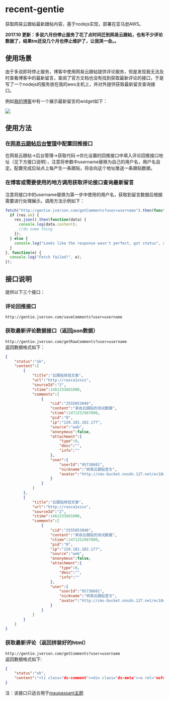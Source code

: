 # recent-gentie
获取网易云跟帖最新跟帖内容，基于nodejs实现，部署在亚马逊AWS。

**2017.10 更新：多说六月份停止服务了花了点时间迁到网易云跟帖，也有不少评论数据了，结果tm还没几个月也停止维护了，让我哭一会。。**

## 使用场景

由于多说即将停止服务，博客中使用网易云跟帖提供评论服务，但是发现我无法及时查看博客中的最新留言，查阅了官方文档也没有找到获取最新评论的接口，于是写了一个nodejs的服务放在我的aws主机上，并对外提供获取最新留言查询接口。

例如[我的博客](http://jverson.com/)中有一个展示最新留言的widget如下：

![](http://7xry05.com1.z0.glb.clouddn.com/201705162024_165.png)

## 使用方法

### 在[网易云跟帖后台管理](https://manage.gentie.163.com)中配置回推接口      

在网易云跟帖->后台管理->获取代码->优化设置的回推接口中填入评论回推接口地址（见下方接口说明），注意将参数中username替换为自己的用户名，用户名自定。配置完成后站点上每产生一条跟贴，将会向这个地址推送一条跟贴数据。

### 在博客或需要使用的地方调用获取评论接口查询最新留言  

注意将接口中的username替换为第一步中使用的用户名，获取到留言数据后根据需要进行处理展示。调用方法示例如下：
```javascript
fetch("http://gentie.jverson.com/getComments?user=username").then(function(res) {
  if (res.ok) {
    res.json().then(function(data) {
      console.log(data.content);
      //do some thing
    });
  } else {
    console.log("Looks like the response wasn't perfect, got status", res.status);
  }
}, function(e) {
  console.log("Fetch failed!", e);
});
```

## 接口说明

提供以下三个接口：

### 评论回推接口
`http://gentie.jverson.com/saveComments?user=username`

### 获取最新评论数据接口（返回json数据）
`http://gentie.jverson.com/getRawComments?user=username`         
返回数据格式如下：
```json
{
    "status":"ok",
    "content":[
        {
            "title":"云跟贴体验文章",
            "url":"http://rasca1xsss",
            "sourceId":"2",
            "ctime":1461333601000,
            "comments":[
                {
                    "cid":"2555053846",
                    "content":"来自云跟贴的测试数据",
                    "ctime":1471252987000,
                    "pid":"0",
                    "ip":"220.181.102.177",
                    "source":"web",
                    "anonymous":false,
                    "attachment":{
                        "type":0,
                        "desc":"",
                        "info":""
                    },
                    "user":{
                        "userId":"95738681",
                        "nickname":"网易云跟贴官方",
                        "avatar":"http://cms-bucket.nosdn.127.net/ec18d69788bb43aa866884633d212df720161220225628.jpg"
                    }
                }
            ]
        },
        {
            "title":"云跟贴体验文章",
            "url":"http://rasca1xsss",
            "sourceId":"2",
            "ctime":1461333601000,
            "comments":[
                {
                    "cid":"2555053846",
                    "content":"来自云跟贴的测试数据",
                    "ctime":1471252987000,
                    "pid":"0",
                    "ip":"220.181.102.177",
                    "source":"web",
                    "anonymous":false,
                    "attachment":{
                        "type":0,
                        "desc":"",
                        "info":""
                    },
                    "user":{
                        "userId":"95738681",
                        "nickname":"网易云跟贴官方",
                        "avatar":"http://cms-bucket.nosdn.127.net/ec18d69788bb43aa866884633d212df720161220225628.jpg"
                    }
                }
            ]
        }
    ]
}
```

### 获取最新评论（返回拼装好的html）
`http://gentie.jverson.com/getComments?user=username`         
返回数据格式如下:
```json
{
    "status":"ok",
    "content":"<li class="ds-comment"><div class="ds-meta"><a rel="nofollow author" target="_blank" href="">网易云跟贴官方 </a><span class="ds-time">8月15日</span></div><div class="ds-thread-title">在 <a href="http://rasca1xsss#comments">云跟贴体验文章</a> 中评论</div><div class="ds-excerpt">来自云跟贴的测试数据</div></li><li class="ds-comment"><div class="ds-meta"><a rel="nofollow author" target="_blank" href="">网易云跟贴官方 </a><span class="ds-time">8月15日</span></div><div class="ds-thread-title">在 <a href="http://rasca1xsss#comments">云跟贴体验文章</a> 中评论</div><div class="ds-excerpt">来自云跟贴的测试数据</div></li>"
}
```
注：该接口只适合用于[maupassant主题](http://jverson.com/)
